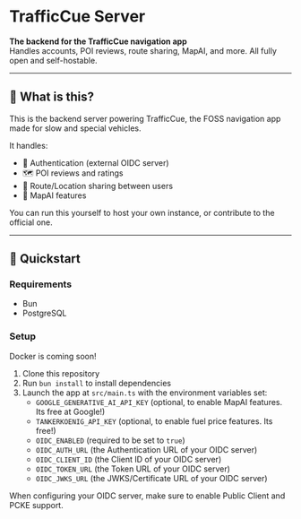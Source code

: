 # TrafficCue Server

**The backend for the TrafficCue navigation app**  
Handles accounts, POI reviews, route sharing, MapAI, and more. All fully open and self-hostable.

---

## 🔧 What is this?

This is the backend server powering TrafficCue, the FOSS navigation app made for slow and special vehicles.

It handles:

- 🔐 Authentication (external OIDC server)
- 🗺️ POI reviews and ratings
- 🔗 Route/Location sharing between users
- 🧠 MapAI features

You can run this yourself to host your own instance, or contribute to the official one.

---

## 🚀 Quickstart

### Requirements

- Bun
- PostgreSQL

### Setup

Docker is coming soon!

1. Clone this repository
2. Run `bun install` to install dependencies
3. Launch the app at `src/main.ts` with the environment variables set:
	 - `GOOGLE_GENERATIVE_AI_API_KEY` (optional, to enable MapAI features. Its free at Google!)
	 - `TANKERKOENIG_API_KEY` (optional, to enable fuel price features. Its free!)
	 - `OIDC_ENABLED` (required to be set to `true`)
	 - `OIDC_AUTH_URL` (the Authentication URL of your OIDC server)
	 - `OIDC_CLIENT_ID` (the Client ID of your OIDC server)
	 - `OIDC_TOKEN_URL` (the Token URL of your OIDC server)
	 - `OIDC_JWKS_URL` (the JWKS/Certificate URL of your OIDC server)

When configuring your OIDC server, make sure to enable Public Client and PCKE support.
